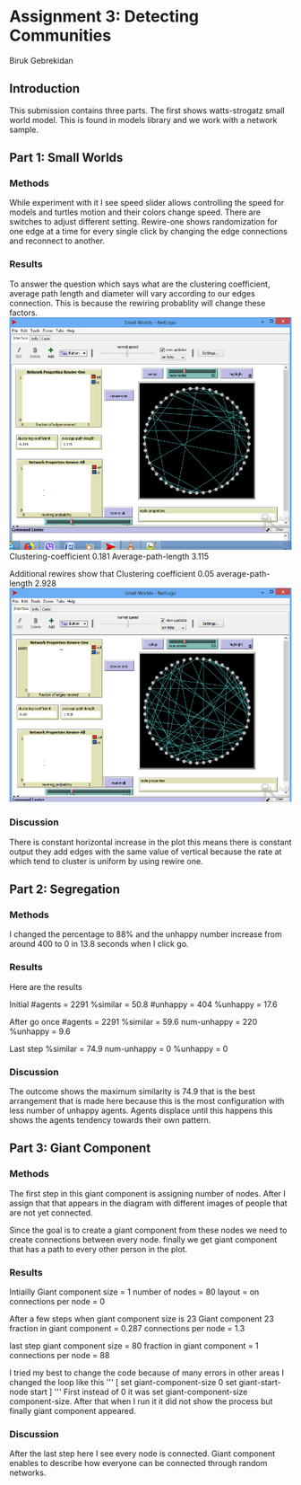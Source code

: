 # Assignment 3: Detecting Communities
Biruk Gebrekidan


## Introduction
This submission contains three parts. The first shows watts-strogatz small world model. This is found in models library and we work with a network sample.

## Part 1: Small Worlds
### Methods
While experiment with it I see speed slider allows controlling the speed for models and turtles motion and their colors change speed. There are switches to adjust different setting. 
Rewire-one shows randomization for one edge at a time for every single click by changing the edge connections and reconnect to another.


### Results
To answer the question which says what are the clustering coefficient, average path length and diameter will vary according to our edges connection. This is because the rewiring probablity will change these factors.
![Rewind one](rew.png)
Clustering-coefficient 0.181
Average-path-length 3.115

Additional rewires show that
Clustering coefficient 0.05
average-path-length 2.928
![another rewind](rew2.png)

### Discussion
There is constant horizontal increase in the plot this means there is constant output they add edges with the same value of vertical because the rate at which tend to cluster is uniform by using rewire one. 

## Part 2: Segregation
 
### Methods
I changed the percentage to 88% and the unhappy number increase from around 400 to 0 in 13.8 seconds when I click go. 

### Results
Here are the results

Initial
#agents = 2291
%similar = 50.8
#unhappy = 404
%unhappy = 17.6

After go once
#agents = 2291
%similar = 59.6
num-unhappy = 220
%unhappy = 9.6

Last step
%similar = 74.9
num-unhappy = 0
%unhappy = 0

### Discussion
The outcome shows the maximum similarity is 74.9 that is the best arrangement that is made here because this is the most configuration with less number of unhappy agents.
Agents displace until this happens this shows the agents tendency towards their own pattern.

## Part 3: Giant Component
### Methods
The first step in this giant component is assigning number of nodes. After I assign that that appears in the diagram with different images of people that are not yet connected. 

Since the goal is to create a giant component from these nodes we need to create connections between every node. finally we get giant component that has a path to every other person in the plot.

### Results
Intiailly
Giant component size = 1
number of nodes = 80
layout = on
connections per node = 0

After a few steps when giant component size is 23
Giant component 23 
fraction in giant component = 0.287
connections per node = 1.3

last step 
giant component size = 80
fraction in giant component = 1
connections per node = 88

I tried my best to change the code because of many errors in other areas I changed the loop like this
'''
    [
      set giant-component-size 0
      set giant-start-node start
    ]
'''
First instead of 0 it was set giant-component-size component-size. After that when I run it it did not show the process but finally giant component appeared.
### Discussion
After the last step here I see every node is connected. Giant component enables to describe how everyone can be connected through random networks.
